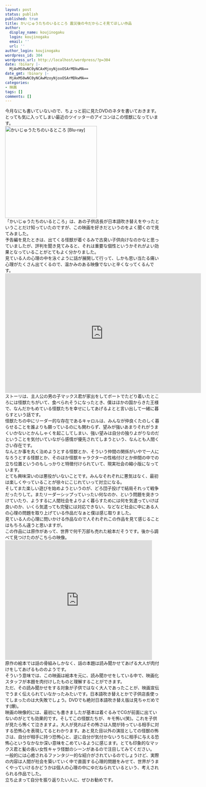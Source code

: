 ```yaml
---
layout: post
status: publish
published: true
title: かいじゅうたちのいるところ 震災後の今だからこそ見てほしい作品
author:
  display_name: koujinogaku
  login: koujinogaku
  email: ''
  url: ''
author_login: koujinogaku
wordpress_id: 304
wordpress_url: http://localhost/wordpress/?p=304
date: !binary |-
  MjAxMS0wNC0yNCAxMjoyNjoxOSArMDkwMA==
date_gmt: !binary |-
  MjAxMS0wNC0yNCAwMzoyNjoxOSArMDkwMA==
categories:
- 映画
tags: []
comments: []
---
```

<p>今月なにも書いていないので、ちょっと前に見たDVDのネタを書いておきます。<br />
とっても気に入ってしまい最近のツイッターのアイコンはこの怪獣になっています。<br />
<a href="http://www.amazon.co.jp/gp/product/B004PLO5HE/ref=as_li_ss_tl?ie=UTF8&tag=koujinogakuse-22&linkCode=as2&camp=247&creative=7399&creativeASIN=B004PLO5HE"><img src="http://ec2.images-amazon.com/images/I/41KFA6sThnL._SL500_AA300_.jpg" width="300" hight="300" alt="かいじゅうたちのいるところ [Blu-ray]"></a><img src="http://www.assoc-amazon.jp/e/ir?t=&l=as2&o=9&a=B004PLO5HE" width="1" height="1" border="0" alt="" style="border:none !important; margin:0px !important;" /><br />
「かいじゅうたちのいるところ」は、あの子供店長が日本語吹き替えをやったということだけ知っていたのですが、この映画を好きだというのをよく聞くので見てみました。<br />
予告編を見たときは、出てくる怪獣が着ぐるみで古臭い子供向けなのかなと思っていましたが、評判を聞き見てみると、それは重要な個性というかそれがよい効果となっていることがとてもよく分かりました。<br />
見ている人の心理の中を泳ぐように話が展開して行って、しかも思い当たる痛い心理がたくさん出てくるので、温かみのある映像でないと辛くなってくるんです。<br />
<iframe title="YouTube video player" width="640" height="390" src="http://www.youtube.com/embed/01-PqqifyjA?rel=0" frameborder="0" allowfullscreen></iframe><br />
ストーリは、主人公の男の子マックス君が家出をしてボートでたどり着いたところには怪獣たちがいて、食べられそうになったとき、僕はほかの国からきた王様で、なんだかもめている怪獣たちを幸せにしてあげるよとと言い出して一緒に暮らすという話です。<br />
怪獣たちの中にリーダー的な存在であるキャロルは、みんなが仲良くたのしく暮らせることを誰よりも願っているのにも関わらず、望みが強いあまりそれがうまくいかないとかんしゃくを起こしてしまい、強い望みは自分の独りよがりなのだということを気付いていながら感情が優先されてしまうという、なんとも人間くさい存在です。<br />
なんとか事を丸く治めようとする怪獣とか、そういう仲間の関係がいやで一人になろうとする怪獣とか、そのほか怪獣キャラクターの性格付けとか仲間の中での立ち位置というのもしっかりと特徴付けられていて、現実社会の縮小版になっています。<br />
とても興味深いのは悪役がいないことです。みんなそれぞれに悪気はなく、最初は楽しくやっていることが徐々にこじれていって対立になる。<br />
そしてまた楽しい遊びを始めようというのが、どろ団子投げで結局それって戦争だったりして。またリーダーシップっていったい何なのか、という問題を突きつけていたり、ようするに人間社会をよりよく暮らすためには何を気遣っていけば良いのか、いくら気遣っても完璧には対応できない、などなど社会に中にある人の心理の問題を取り上げている作品だなぁと僕は感じ取りました。<br />
見ている人の心理に問いかける作品なので人それぞれこの作品を見て感じることはもちろん違うと思いますが。<br />
この作品には原作があって、世界で何千万部も売れた絵本だそうです。後から調べて見つけたのがこちらの映像。<br />
<iframe title="YouTube video player" width="480" height="390" src="http://www.youtube.com/embed/yy_PPrLOPm0?rel=0" frameborder="0" allowfullscreen></iframe><br />
原作の絵本では話の骨組みしかなく、話の本題は読み聞かせてあげる大人が肉付けをしてあげるもののようです。<br />
そういう意味では、この映画は絵本を元に、読み聞かせをしている中で、映画化スタッフが本題を肉付けしたものと理解することができます。<br />
ただ、その読み聞かせをする対象が子供ではなく大人であったことが、映画宣伝でうまく伝えられていなかったみたいです。日本語吹き替えとかで子供店長使ってしまったのは大失敗でしょう。DVDでも絶対日本語吹き替え版は見ちゃだめです(爆)。<br />
映画の映像的には、最初にも書きましたが基本は着ぐるみでCGが前面に出ていないのがとても効果的です。そしてこの怪獣たちが、キモ怖い(笑)。これを子供が見たら怖くて泣きますよ。大人が見ればその怖さは人間が持っている相手に対する恐怖心を表現してるとわかります。あと見た目以外の演技としての怪獣の怖さは、自分が相手に持つ恐怖心と、逆に自分が気付かないうちに相手に与える恐怖心というなかなか深い意味をこめているように感じます。とても印象的なマックス君と髪の長い女性キャラ怪獣のシーンがあるので注目してみてください。<br />
一般的には心癒されるファンタジー的な紹介がされているのでしょうけど、実際の内容は人間が社会を築いていく中で直面する心理的問題をみせて、世界がうまくやっていけるかどうかは個人の心理の中にゆだねられているという、考えされられる作品でした。<br />
立ち止まって自分を振り返りたい人に、ぜひお勧めです。</p>
